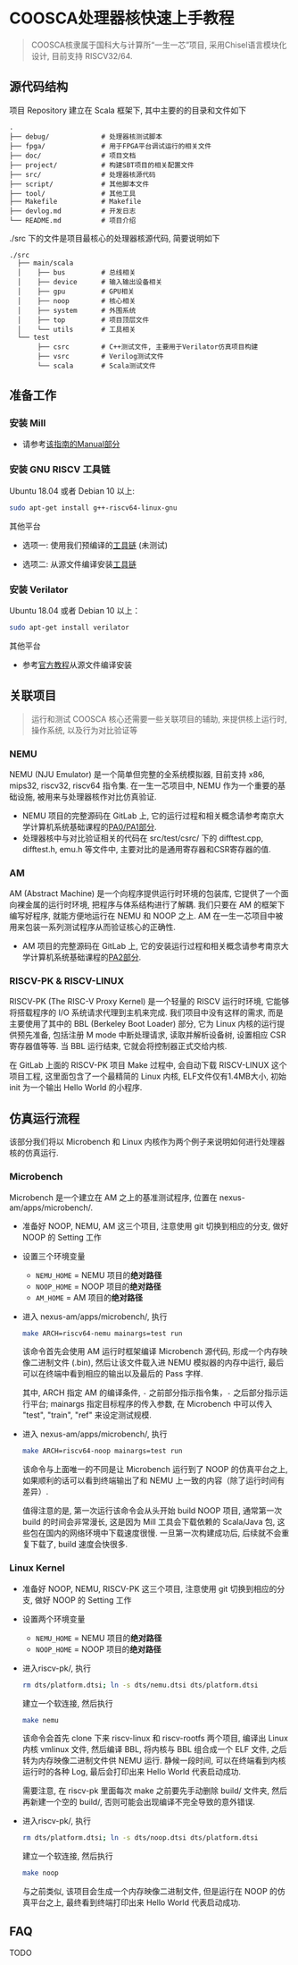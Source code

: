 

# COOSCA处理器核快速上手教程

> COOSCA核隶属于国科大与计算所“一生一芯”项目, 采用Chisel语言模块化设计, 目前支持 RISCV32/64.



## 源代码结构

项目 Repository 建立在 Scala 框架下, 其中主要的的目录和文件如下

```
.
├── debug/             # 处理器核测试脚本
├── fpga/              # 用于FPGA平台调试运行的相关文件
├── doc/               # 项目文档
├── project/           # 构建SBT项目的相关配置文件
├── src/               # 处理器核源代码
├── script/            # 其他脚本文件
├── tool/              # 其他工具
├── Makefile           # Makefile
├── devlog.md          # 开发日志
└── README.md          # 项目介绍
```

./src 下的文件是项目最核心的处理器核源代码, 简要说明如下

```
./src
  ├── main/scala
  │    ├── bus         # 总线相关
  │    ├── device      # 输入输出设备相关
  │    ├── gpu         # GPU相关
  │    ├── noop        # 核心相关
  │    ├── system      # 外围系统
  │    ├── top         # 项目顶层文件
  │    └── utils       # 工具相关
  └── test
       ├── csrc        # C++测试文件, 主要用于Verilator仿真项目构建
       ├── vsrc        # Verilog测试文件
       └── scala       # Scala测试文件
```



## 准备工作

### 安装 Mill

* 请参考[该指南的Manual部分](https://www.lihaoyi.com/mill/#manual)

### 安装 GNU RISCV 工具链

Ubuntu 18.04 或者 Debian 10 以上: 

```bash
sudo apt-get install g++-riscv64-linux-gnu
```

其他平台

* 选项一: 使用我们预编译的[工具链](https://github.com/LvNA-system/labeled-RISC-V/releases/download/v0.1.0/riscv-toolchain-2018.05.24.tar.gz) (未测试)

* 选项二: 从源文件编译安装[工具链](https://github.com/riscv/riscv-tools)

### 安装 Verilator

Ubuntu 18.04 或者 Debian 10 以上：

```bash
sudo apt-get install verilator
```

其他平台

* 参考[官方教程](https://www.veripool.org/projects/verilator/wiki/Installing)从源文件编译安装



## 关联项目

> 运行和测试 COOSCA 核心还需要一些关联项目的辅助, 来提供核上运行时, 操作系统, 以及行为对比验证等

### NEMU

NEMU (NJU Emulator) 是一个简单但完整的全系统模拟器, 目前支持 x86, mips32, riscv32, riscv64 指令集. 在一生一芯项目中, NEMU 作为一个重要的基础设施, 被用来与处理器核作对比仿真验证.

* NEMU 项目的完整源码在 GitLab 上, 它的运行过程和相关概念请参考南京大学计算机系统基础课程的[PA0/PA1部分](https://nju-projectn.github.io/ics-pa-gitbook/ics2019/PA0.html).
* 处理器核中与对比验证相关的代码在 src/test/csrc/ 下的 difftest.cpp, difftest.h, emu.h 等文件中, 主要对比的是通用寄存器和CSR寄存器的值.

### AM

AM (Abstract Machine) 是一个向程序提供运行时环境的包装库, 它提供了一个面向裸金属的运行时环境, 把程序与体系结构进行了解耦. 我们只要在 AM 的框架下编写好程序, 就能方便地运行在 NEMU 和 NOOP 之上. AM 在一生一芯项目中被用来包装一系列测试程序从而验证核心的正确性.

* AM 项目的完整源码在 GitLab 上, 它的安装运行过程和相关概念请参考南京大学计算机系统基础课程的[PA2部分](https://nju-projectn.github.io/ics-pa-gitbook/ics2019/2.3.html).

### RISCV-PK & RISCV-LINUX

RISCV-PK (The RISC-V Proxy Kernel) 是一个轻量的 RISCV 运行时环境, 它能够将搭载程序的 I/O 系统请求代理到主机来完成. 我们项目中没有这样的需求, 而是主要使用了其中的 BBL (Berkeley Boot Loader) 部分, 它为 Linux 内核的运行提供预先准备, 包括注册 M mode 中断处理请求, 读取并解析设备树, 设置相应 CSR 寄存器值等等. 当 BBL 运行结束, 它就会将控制器正式交给内核.

在 GitLab 上面的 RISCV-PK 项目 Make 过程中, 会自动下载 RISCV-LINUX 这个项目工程, 这里面包含了一个最精简的 Linux 内核, ELF文件仅有1.4MB大小, 初始 init 为一个输出 Hello World 的小程序. 



## 仿真运行流程

该部分我们将以 Microbench 和 Linux 内核作为两个例子来说明如何进行处理器核的仿真运行.

### Microbench

Microbench 是一个建立在 AM 之上的基准测试程序, 位置在 nexus-am/apps/microbench/.

* 准备好 NOOP, NEMU, AM 这三个项目, 注意使用 git 切换到相应的分支, 做好 NOOP 的 Setting 工作
* 设置三个环境变量
  * `NEMU_HOME` = NEMU 项目的**绝对路径**
  * `NOOP_HOME` = NOOP 项目的**绝对路径**
  * `AM_HOME` = AM 项目的**绝对路径**

* 进入 nexus-am/apps/microbench/, 执行

  ```bash
  make ARCH=riscv64-nemu mainargs=test run
  ```

  该命令首先会使用 AM 运行时框架编译 Microbench 源代码, 形成一个内存映像二进制文件 (.bin), 然后让该文件载入进 NEMU 模拟器的内存中运行, 最后可以在终端中看到相应的输出以及最后的 Pass 字样. 

  其中, ARCH 指定 AM 的编译条件, `-` 之前部分指示指令集，`-` 之后部分指示运行平台; mainargs 指定目标程序的传入参数, 在 Microbench 中可以传入 "test", "train", "ref" 来设定测试规模.

* 进入 nexus-am/apps/microbench/, 执行

  ```bash
  make ARCH=riscv64-noop mainargs=test run
  ```

  该命令与上面唯一的不同是让 Microbench 运行到了 NOOP 的仿真平台之上, 如果顺利的话可以看到终端输出了和 NEMU 上一致的内容（除了运行时间有差异）.

  值得注意的是, 第一次运行该命令会从头开始 build NOOP 项目, 通常第一次 build 的时间会非常漫长, 这是因为 Mill 工具会下载依赖的 Scala/Java 包, 这些包在国内的网络环境中下载速度很慢. 一旦第一次构建成功后, 后续就不会重复下载了, build 速度会快很多.



### Linux Kernel

* 准备好 NOOP, NEMU, RISCV-PK 这三个项目, 注意使用 git 切换到相应的分支, 做好 NOOP 的 Setting 工作
* 设置两个环境变量
  * `NEMU_HOME` = NEMU 项目的**绝对路径**
  * `NOOP_HOME` = NOOP 项目的**绝对路径**

* 进入riscv-pk/, 执行

  ```bash
  rm dts/platform.dtsi; ln -s dts/nemu.dtsi dts/platform.dtsi
  ```

  建立一个软连接, 然后执行

  ```bash
  make nemu
  ```

  该命令会首先 clone 下来 riscv-linux 和 riscv-rootfs 两个项目, 编译出 Linux 内核 vmlinux 文件, 然后编译 BBL, 将内核与 BBL 组合成一个 ELF 文件, 之后转为内存映像二进制文件供 NEMU 运行. 静候一段时间, 可以在终端看到内核运行时的各种 Log, 最后会打印出来 Hello World 代表启动成功.

  需要注意, 在 riscv-pk 里面每次 make 之前要先手动删除 build/ 文件夹, 然后再新建一个空的 build/, 否则可能会出现编译不完全导致的意外错误.

* 进入riscv-pk/, 执行

  ```bash
  rm dts/platform.dtsi; ln -s dts/noop.dtsi dts/platform.dtsi
  ```

  建立一个软连接, 然后执行

  ```bash
  make noop
  ```

  与之前类似, 该项目会生成一个内存映像二进制文件, 但是运行在 NOOP 的仿真平台之上, 最终看到终端打印出来 Hello World 代表启动成功.



## FAQ

TODO